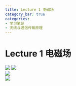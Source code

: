 ```yaml
---
title: Lecture 1 电磁场
category_bar: true
categories: 
- 学习笔记
- 天线与通信传输原理
---
```

# Lecture 1 电磁场
![](https://cdn.jsdelivr.net/gh/l61012345/Pic/img/E80207522EEFEE067950951FFD5E839A.png)
![](https://cdn.jsdelivr.net/gh/l61012345/Pic/img/AF6658951704208DE281DD37FF8491AA.png)  
![](https://cdn.jsdelivr.net/gh/l61012345/Pic/img/00752E0A714B34826A010DBEF98453E5.png)  
![](https://cdn.jsdelivr.net/gh/l61012345/Pic/img/DEE68BF7F8500DABB1114ED34D0A715E.png)  